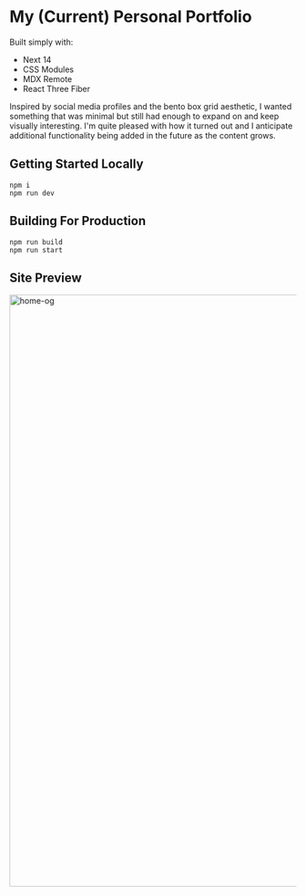 # My (Current) Personal Portfolio

Built simply with:
- Next 14
- CSS Modules
- MDX Remote
- React Three Fiber

Inspired by social media profiles and the bento box grid aesthetic, I wanted something that was minimal but still had enough to expand on and keep visually interesting. I'm quite pleased with how it turned out and I anticipate additional functionality being added in the future as the content grows.

## Getting Started Locally
```
npm i
npm run dev
```

## Building For Production
```
npm run build
npm run start
```

## Site Preview
<img width="1039" alt="home-og" src="https://github.com/user-attachments/assets/ac1a8977-8e0a-4af8-b012-e210e24baaa9" />
